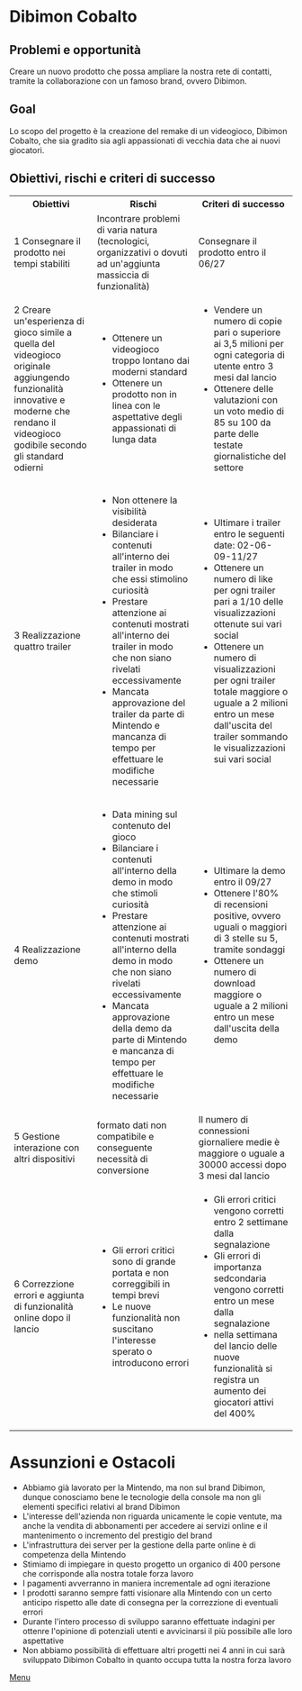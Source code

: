 # Dibimon Cobalto

## Problemi e opportunità

Creare un nuovo prodotto che possa ampliare la nostra rete di contatti, tramite la collaborazione con un famoso brand, ovvero Dibimon.

## Goal

Lo scopo del progetto è la creazione del remake di un videogioco, Dibimon Cobalto, che sia gradito sia agli appassionati di vecchia data che ai nuovi giocatori.

## Obiettivi, rischi e criteri di successo

<table>
    <tr>
        <th>Obiettivi</th>
        <th>Rischi</th>
        <th>Criteri di successo</th>
    </tr>
    <tr>
        <td> 1 Consegnare il prodotto nei tempi stabiliti</td>
        <td>Incontrare problemi di varia natura (tecnologici, organizzativi o dovuti ad un'aggiunta massiccia di funzionalità)</td>
        <td>Consegnare il prodotto entro il 06/27</td>
    </tr>
    <tr>
        <td> 2 Creare un'esperienza di gioco simile a quella del videogioco originale aggiungendo funzionalità innovative e moderne che rendano il videogioco godibile secondo gli standard odierni</td>
        <td>
            <ul>
                <li>Ottenere un videogioco troppo lontano dai moderni standard</li>
                <li>Ottenere un prodotto non in linea con le aspettative degli appassionati di lunga data</li>
            </ul>
        </td>
        <td>
            <ul>
                <li>Vendere un numero di copie pari o superiore ai 3,5 milioni per ogni categoria di utente entro 3 mesi dal lancio</li>
                <li>Ottenere delle valutazioni con un voto medio di 85 su 100 da parte delle testate giornalistiche del settore</li>
            </ul>
        </td>
    </tr>
    <tr>
        <td>3 Realizzazione quattro trailer</td>
        <td>
            <ul>
                <li>Non ottenere la visibilità desiderata</li>
                <li>Bilanciare i contenuti all'interno dei trailer in modo che essi stimolino curiosità</li>
                <li>Prestare attenzione ai contenuti mostrati all'interno dei trailer in modo che non siano rivelati eccessivamente</li>
                <li>Mancata approvazione del trailer da parte di Mintendo e mancanza di tempo per effettuare le modifiche necessarie</li>
            </ul>
        </td>
        <td>
            <ul>
                <li>Ultimare i trailer entro le seguenti date: 02-06-09-11/27</li>
                <li>Ottenere un numero di like per ogni trailer pari a 1/10 delle visualizzazioni ottenute sui vari social</li>
                <li>Ottenere un numero di visualizzazioni per ogni trailer totale maggiore o uguale a 2 milioni entro un mese dall'uscita del trailer sommando le visualizzazioni sui vari social</li>
            </ul>
        </td>
    </tr>
    <tr>
        <td>4 Realizzazione demo</td>
        <td>
            <ul>
                <li>Data mining sul contenuto del gioco</li>
                <li>Bilanciare i contenuti all'interno della demo in modo che stimoli curiosità</li>
                <li>Prestare attenzione ai contenuti mostrati all'interno della demo in modo che non siano rivelati eccessivamente</li>
                <li>Mancata approvazione della demo da parte di Mintendo e mancanza di tempo per effettuare le modifiche necessarie</li>
            </ul>
        </td>
        <td>
            <ul>
                <li>Ultimare la demo entro il 09/27</li>
                <li>Ottenere l'80% di recensioni positive, ovvero uguali o maggiori di 3 stelle su 5, tramite sondaggi</li>
                <li>Ottenere un numero di download maggiore o uguale a 2 milioni entro un mese dall'uscita della demo</li>
            </ul>
        </td>
    </tr>
    <tr>
        <td>5 Gestione interazione con altri dispositivi</td>
        <td>formato dati non compatibile e conseguente necessità di conversione 
        </td>
        <td> Il numero di connessioni giornaliere medie è maggiore o uguale a 30000 accessi dopo 3 mesi dal lancio </td>
    </tr>
    <tr>
        <td>6 Correzzione errori e aggiunta di funzionalità online dopo il lancio</td>
        <td> 
            <ul> 
                <li>Gli errori critici sono di grande portata e non correggibili in tempi brevi </li> 
                <li> Le nuove funzionalità non suscitano l'interesse sperato o introducono errori </li> 
            </ul>
        </td>
        <td> 
            <ul>
                <li>Gli errori critici vengono corretti entro 2 settimane dalla segnalazione </li>
                <li>Gli errori di importanza sedcondaria vengono corretti entro un mese dalla segnalazione </li>
                <li> nella settimana del lancio delle nuove funzionalità si registra un aumento dei giocatori attivi del 400% </li>
            </ul>
        </td>
    </tr>
</table>

# Assunzioni e Ostacoli

<ul>
    <li> Abbiamo già lavorato per la Mintendo, ma non sul brand Dibimon, dunque conosciamo bene le tecnologie della console ma non gli elementi specifici relativi al brand Dibimon </li>
    <li> L'interesse dell'azienda non riguarda unicamente le copie ventute, ma anche la vendita di abbonamenti per accedere ai servizi online e il mantenimento o incremento del prestigio del brand </li>
    <li> L'infrastruttura dei server per la gestione della parte online è di competenza della Mintendo </li>
    <li> Stimiamo di impiegare in questo progetto un organico di 400 persone che corrisponde alla nostra totale forza lavoro </li>
    <li>I pagamenti avverranno in maniera incrementale ad ogni iterazione</li>
    <li> I prodotti saranno sempre fatti visionare alla Mintendo con un certo anticipo rispetto alle date di consegna per la correzzione di eventuali errori </li>
    <li>Durante l'intero processo di sviluppo saranno effettuate indagini per ottenre l'opinione di potenziali utenti e avvicinarsi il più possibile alle loro aspettative</li>
    <li> Non abbiamo possibilità di effettuare altri progetti nei 4 anni in cui sarà sviluppato Dibimon Cobalto in quanto occupa tutta la nostra forza lavoro </li>
</ul>

[Menu](../../index.md)